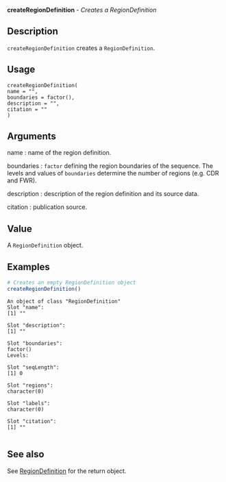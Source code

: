 **createRegionDefinition** - *Creates a RegionDefinition*

Description
--------------------

`createRegionDefinition` creates a `RegionDefinition`.


Usage
--------------------
```
createRegionDefinition(
name = "",
boundaries = factor(),
description = "",
citation = ""
)
```

Arguments
-------------------

name
:   name of the region definition.

boundaries
:   `factor` defining the region boundaries of the sequence.
The levels and values of `boundaries` determine the 
number of regions (e.g. CDR and FWR).

description
:   description of the region definition and its source data.

citation
:   publication source.




Value
-------------------

A `RegionDefinition` object.



Examples
-------------------

```R
# Creates an empty RegionDefinition object
createRegionDefinition()
```


```
An object of class "RegionDefinition"
Slot "name":
[1] ""

Slot "description":
[1] ""

Slot "boundaries":
factor()
Levels: 

Slot "seqLength":
[1] 0

Slot "regions":
character(0)

Slot "labels":
character(0)

Slot "citation":
[1] ""


```



See also
-------------------

See [RegionDefinition](RegionDefinition-class.md) for the return object.






